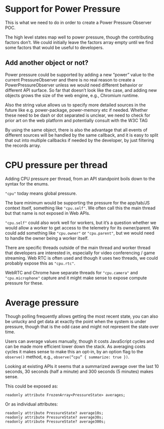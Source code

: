 Support for Power Pressure
===

This is what we need to do in order to create a Power Pressure Observer POC.

The high level states map well to power pressure, though the contributing factors don’t. We could initially leave the factors array empty until we find some factors that would be useful to developers.

Add another object or not?
---
Power pressure could be supported by adding a new “power” value to the current PressureObserver and there is no real reason to create a PowerPressureObserver unless we would need different behavior or different API surface. So far that doesn’t look like the case, and adding new objects grows the size of the web engine, e.g., Chromium runtime.

Also the string value allows us to specify more detailed sources in the future like e.g. power-package, power-memory etc if needed. Whether these need to be dash or dot separated is unclear, we need to check for prior art on the web platform and potentially consult with the W3C TAG

By using the same object, there is also the advantage that all events of different sources will be handled by the same callback, and it is easy to split that out into multiple callbacks if needed by the developer, by just filtering the records array.

CPU pressure per thread
===

Adding CPU pressure per thread, from an API standpoint boils down to the syntax for the enums.

```"cpu"``` today means global pressure.

The bare minimum would be supporting the pressure for the app/tab/JS context itself, something like ```"cpu.self"```. We often call this the main thread but that name is not exposed in Web APIs.

```"cpu.self"``` could also work well for workers, but it’s a question whether we would allow a worker to get access to the telemetry for its owner/parent. We could add something like ```"cpu.owner"``` or ```"cpu.parent"```, but we would need to handle the owner being a worker itself.

There are specific threads outside of the main thread and worker thread that developers are interested in, especially for video conferencing / game streaming. Web RTC is often used and though it uses two threads, we could probably expose this as ```"cpu.rtc"```.

WebRTC and Chrome have separate threads for ```"cpu.camera"``` and ```"cpu.microphone"``` capture and it might make sense to expose compute pressure for these.

Average pressure
===

Though polling frequently allows getting the most recent state, you can also be unlucky and get data at exactly the point when the system is under pressure, though that is the odd case and might not represent the state over time.

Users can average values manually, though it costs JavaScript cycles and can be made more efficient lower down the stack. As averaging costs cycles it makes sense to make this an opt-in, by an option flag to the ```observe()``` method, e.g., ```observe(“cpu” { summarize: true })```.

Looking at existing APIs it seems that a summarized average over the last 10 seconds, 30 seconds (half a minute) and 300 seconds (5 minutes) makes sense.

This could be exposed as:

```webidl
readonly attribute FrozenArray<PressureState> averages;
```

Or as individual attributes:

```webidl
readonly attribute PressureState? average10s;
readonly attribute PressureState? average30s;
readonly attribute PressureState? average300s;
```
